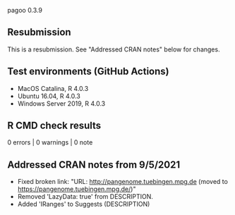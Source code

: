 pagoo 0.3.9

## Resubmission
This is a resubmission. See "Addressed CRAN notes" below for changes.

## Test environments (GitHub Actions)
* MacOS Catalina, R 4.0.3
* Ubuntu 16.04, R 4.0.3
* Windows Server 2019, R 4.0.3

## R CMD check results

0 errors | 0 warnings | 0 note

## Addressed CRAN notes from 9/5/2021

* Fixed broken link:
  "URL: http://pangenome.tuebingen.mpg.de (moved to https://pangenome.tuebingen.mpg.de/)"
* Removed 'LazyData: true' from DESCRIPTION.
* Added 'IRanges' to Suggests (DESCRIPTION)



